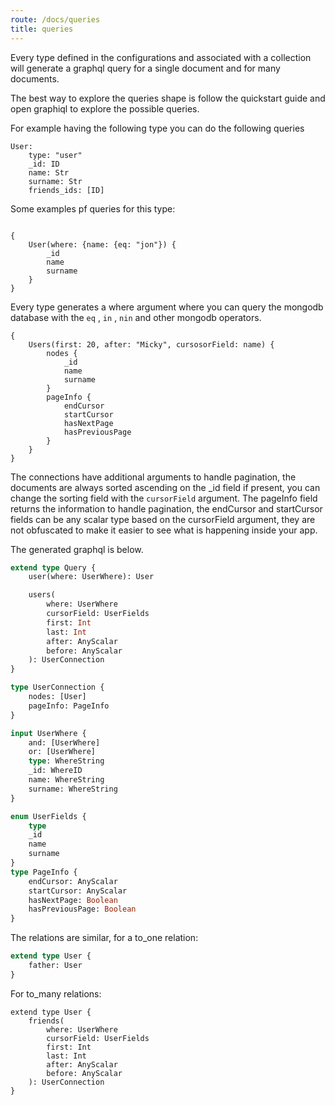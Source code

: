 ```yaml
---
route: /docs/queries
title: queries
---
```


Every type defined in the configurations and associated with a collection will generate a graphql query for a single document and for many documents.

The best way to explore the queries shape is follow the quickstart guide and open graphiql to explore the possible queries.

For example having the following type you can do the following queries

``` 
User:
    type: "user"
    _id: ID
    name: Str
    surname: Str
    friends_ids: [ID]
```

Some examples pf queries for this type:

``` gql

{
    User(where: {name: {eq: "jon"}) {
        _id
        name
        surname
    }
}
```

Every type generates a where argument where you can query the mongodb database with the `eq` , `in` , `nin` and other mongodb operators.

``` gql
{
    Users(first: 20, after: "Micky", cursosorField: name) {
        nodes {
            _id
            name
            surname
        }
        pageInfo {
            endCursor
            startCursor
            hasNextPage
            hasPreviousPage
        }
    }
}
```

The connections have additional arguments to handle pagination, the documents are always sorted ascending on the \_id field if present, you can change the sorting field with the `cursorField` argument.
The pageInfo field returns the information to handle pagination, the endCursor and startCursor fields can be any scalar type based on the cursorField argument, they are not obfuscated to make it easier to see what is happening inside your app.

The generated graphql is below.

``` graphql
extend type Query {
    user(where: UserWhere): User

    users(
        where: UserWhere
        cursorField: UserFields
        first: Int
        last: Int
        after: AnyScalar
        before: AnyScalar
    ): UserConnection
}

type UserConnection {
    nodes: [User]
    pageInfo: PageInfo
}

input UserWhere {
    and: [UserWhere]
    or: [UserWhere]
    type: WhereString
    _id: WhereID
    name: WhereString
    surname: WhereString
}

enum UserFields {
    type
    _id
    name
    surname
}
type PageInfo {
    endCursor: AnyScalar
    startCursor: AnyScalar
    hasNextPage: Boolean
    hasPreviousPage: Boolean
}
```

The relations are similar, for a to_one relation:

``` graphql
extend type User {
    father: User
}
```

For to_many relations:

``` gql
extend type User {
    friends(
        where: UserWhere
        cursorField: UserFields
        first: Int
        last: Int
        after: AnyScalar
        before: AnyScalar
    ): UserConnection
}
```

